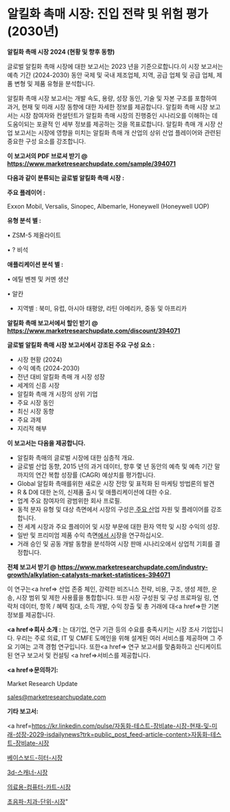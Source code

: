# 알킬화 촉매 시장: 진입 전략 및 위험 평가(2030년)

<strong>알킬화 촉매 시장 2024 (현황 및 향후 동향)</strong>

글로벌 알킬화 촉매 시장에 대한 보고서는 2023 년을 기준으로합니다.이 시장 보고서는 예측 기간 (2024-2030) 동안 국제 및 국내 제조업체, 지역, 공급 업체 및 공급 업체, 제품 변형 및 제품 유형을 분석합니다.

알킬화 촉매 시장 보고서는 개발 속도, 용량, 성장 동인, 기술 및 자본 구조를 포함하여 과거, 현재 및 미래 시장 동향에 대한 자세한 정보를 제공합니다. 알킬화 촉매 시장 보고서는 시장 참여자와 컨설턴트가 알킬화 촉매 시장의 진행중인 시나리오를 이해하는 데 도움이되는 포괄적 인 세부 정보를 제공하는 것을 목표로합니다. 알킬화 촉매 개 시장 산업 보고서는 시장에 영향을 미치는 알킬화 촉매 개 산업의 상위 산업 플레이어와 관련된 중요한 구성 요소를 강조합니다.



<strong>이 보고서의 PDF 브로셔 받기 @ <a href=https://www.marketresearchupdate.com/sample/394071>https://www.marketresearchupdate.com/sample/394071</a></strong>



<strong>다음과 같이 분류되는 글로벌 알킬화 촉매 시장 :</strong>



<strong>주요 플레이어 :</strong>

Exxon Mobil, Versalis, Sinopec, Albemarle, Honeywell (Honeywell UOP)



<strong>유형 분석 별 :</strong>

• ZSM-5 제올라이트

• ? 비석



<strong>애플리케이션 분석 별 :</strong>

• 에틸 벤젠 및 커멘 생산

• 알칸

<ul>
  <li>지역별 : 북미, 유럽, 아시아 태평양, 라틴 아메리카, 중동 및 아프리카</li>
</ul>


<strong>알킬화 촉매 보고서에서 할인 받기 @ <a href=https://www.marketresearchupdate.com/discount/394071>https://www.marketresearchupdate.com/discount/394071</a></strong>



<strong>글로벌 알킬화 촉매 시장 보고서에서 강조된 주요 구성 요소 :</strong>
<ul>
  <li>시장 현황 (2024)</li>
  <li>수익 예측 (2024-2030)</li>
  <li>전년 대비 알킬화 촉매 개 시장 성장</li>
  <li>세계의 신흥 시장</li>
  <li>알킬화 촉매 개 시장의 상위 기업</li>
  <li>주요 시장 동인</li>
  <li>최신 시장 동향</li>
  <li>주요 과제</li>
  <li>지리적 해부</li>
</ul>


<strong>이 보고서는 다음을 제공합니다.</strong>
<ul>
  <li>알킬화 촉매의 글로벌 시장에 대한 심층적 개요.</li>
  <li>글로벌 산업 동향, 2015 년의 과거 데이터, 향후 몇 년 동안의 예측 및 예측 기간 말까지의 연간 복합 성장률 (CAGR) 예상치를 평가합니다.</li>
  <li>Global 알킬화 촉매를위한 새로운 시장 전망 및 표적화 된 마케팅 방법론의 발견</li>
  <li>R &amp; D에 대한 논의, 신제품 출시 및 애플리케이션에 대한 수요.</li>
  <li>업계 주요 참여자의 광범위한 회사 프로필.</li>
  <li>동적 분자 유형 및 대상 측면에서 시장의 구성은<a href=> 주요 산</a>업 자원 및 플레이어를 강조합니다.</li>
  <li>전 세계 시장과 주요 플레이어 및 시장 부문에 대한 환자 역학 및 시장 수익의 성장.</li>
  <li>일반 및 프리미엄 제품 수익 측면<a href=>에서 시</a>장을 연구하십시오.</li>
  <li>거래 승인 및 공동 개발 동향을 분석하여 시장 판매 시나리오에서 상업적 기회를 결정합니다.</li>
</ul>



<strong>전체 보고서 받기 @ <a href=https://www.marketresearchupdate.com/industry-growth/alkylation-catalysts-market-statistices-394071>https://www.marketresearchupdate.com/industry-growth/alkylation-catalysts-market-statistices-394071</a></strong>

이 연구는<a href=> 산업 존중</a> 체인, 강력한 비즈니스 전략, 비용, 구조, 생성 제한, 운송, 시장 범위 및 제한 사용률을 통합합니다. 또한 시장 구성원 및 구성 프로파일 링, 연락처 데이터, 항목 / 혜택 침대, 소득 개발, 수익 창출 및 총 거래에 대<a href=>한 기본 </a>정보를 제공합니다.



<strong><a href=>회사 소</a>개 :</strong>
는 대기업, 연구 기관 등의 수요를 충족시키는 시장 조사 기업입니다. 우리는 주로 의료, IT 및 CMFE 도메인을 위해 설계된 여러 서비스를 제공하며 그 주요 기여는 고객 경험 연구입니다. 또한<a href=> 연구 보</a>고서를 맞춤화하고 신디케이트 된 연구 보고서 및 컨설팅 <a href=>서비스</a>를 제공합니다.



<strong><a href=>문의하기:</a></strong>

Market Research Update

sales@marketresearchupdate.com



<strong>기타 보고서:</strong>

<a href=https://kr.linkedin.com/pulse/자동화-테스트-장비ate-시장-현재-및-미래-성장-2029-isdailynews?trk=public_post_feed-article-content>자동화-테스트-장비ate-시장</a>

<a href=https://www.linkedin.com/pulse/베이스보드-히터-시장-진입-전략-및-위험-평가2029년-analytics-avenue-adventures-24-ana/>베이스보드-히터-시장</a>

<a href=https://www.linkedin.com/pulse/3d-스캐너-시장-현재-및-미래-성장-2029-data-dive-diaries-24-analysis-nawmf/>3d-스캐너-시장</a>

<a href=https://www.linkedin.com/pulse/의료용-컴퓨터-카트-시장-동향-및-성장-전망-trend-tracking-tips-360-analysis-1f7qf/>의료용-컴퓨터-카트-시장</a>

<a href=https://www.linkedin.com/pulse/초음파-치과-단위-시장-경쟁-분석-및-성장-잠재력-2030-isdailynews-0lcrc/>초음파-치과-단위-시장</a>"
